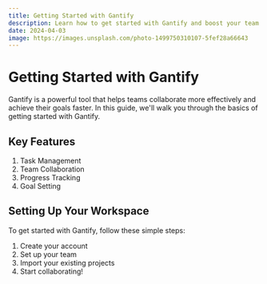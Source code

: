 ```yaml
---
title: Getting Started with Gantify
description: Learn how to get started with Gantify and boost your team's productivity
date: 2024-04-03
image: https://images.unsplash.com/photo-1499750310107-5fef28a66643
---
```


# Getting Started with Gantify

Gantify is a powerful tool that helps teams collaborate more effectively and achieve their goals faster. In this guide, we'll walk you through the basics of getting started with Gantify.

## Key Features

1. Task Management
2. Team Collaboration
3. Progress Tracking
4. Goal Setting

## Setting Up Your Workspace

To get started with Gantify, follow these simple steps:

1. Create your account
2. Set up your team
3. Import your existing projects
4. Start collaborating!